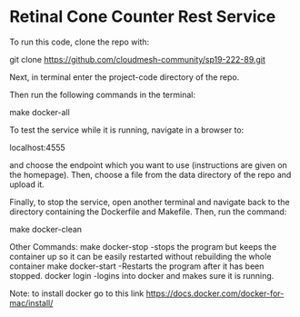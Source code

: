 # Retinal Cone Counter Rest Service

To run this code, clone the repo with:

git clone https://github.com/cloudmesh-community/sp19-222-89.git

Next, in terminal enter the project-code directory of the repo.

Then run the following commands in the terminal:

make docker-all

To test the service while it is running, navigate in a browser to:

localhost:4555

and choose the endpoint which you want to use (instructions are given on the homepage). Then, choose a file from the data directory of the repo and upload it.

Finally, to stop the service, open another terminal and navigate back to the directory containing the Dockerfile and Makefile.
Then, run the command:

make docker-clean

Other Commands:
make docker-stop 
-stops the program but keeps the container up so it can be easily restarted without rebuilding the whole container
make docker-start
-Restarts the program after it has been stopped.
docker login
-logins into docker and makes sure it is running.

Note: to install docker go to this link https://docs.docker.com/docker-for-mac/install/

